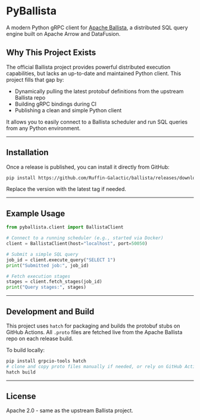 
# PyBallista

A modern Python gRPC client for [Apache Ballista](https://github.com/apache/datafusion-ballista), a distributed SQL query engine built on Apache Arrow and DataFusion.

## Why This Project Exists

The official Ballista project provides powerful distributed execution capabilities, but lacks an up-to-date and maintained Python client. This project fills that gap by:

- Dynamically pulling the latest protobuf definitions from the upstream Ballista repo
- Building gRPC bindings during CI
- Publishing a clean and simple Python client

It allows you to easily connect to a Ballista scheduler and run SQL queries from any Python environment.

---

## Installation

Once a release is published, you can install it directly from GitHub:

```bash
pip install https://github.com/Ruffin-Galactic/ballista/releases/download/v0.1.0/pyballista-0.1.0-py3-none-any.whl
```

Replace the version with the latest tag if needed.

---

## Example Usage

```python
from pyballista.client import BallistaClient

# Connect to a running scheduler (e.g., started via Docker)
client = BallistaClient(host="localhost", port=50050)

# Submit a simple SQL query
job_id = client.execute_query("SELECT 1")
print("Submitted job:", job_id)

# Fetch execution stages
stages = client.fetch_stages(job_id)
print("Query stages:", stages)
```

---

## Development and Build

This project uses `hatch` for packaging and builds the protobuf stubs on GitHub Actions. All `.proto` files are fetched live from the Apache Ballista repo on each release build.

To build locally:

```bash
pip install grpcio-tools hatch
# clone and copy proto files manually if needed, or rely on GitHub Actions
hatch build
```

---

## License

Apache 2.0 - same as the upstream Ballista project.
